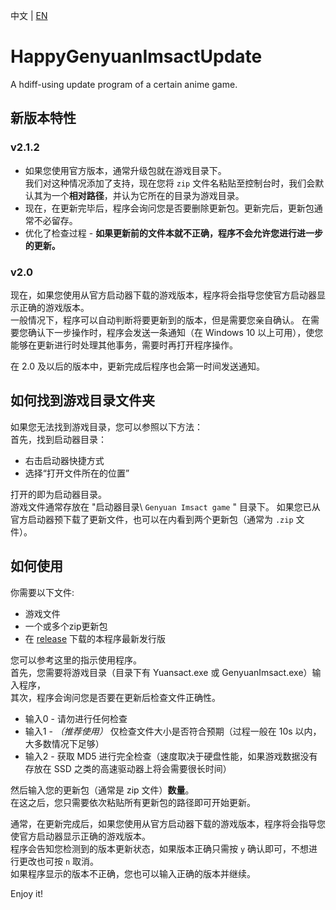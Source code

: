 中文 | [EN](https://github.com/YYHEggEgg/HappyGenyuanImsactUpdate/blob/main/README.md)

# HappyGenyuanImsactUpdate
A hdiff-using update program of a certain anime game.

## 新版本特性
### v2.1.2
- 如果您使用官方版本，通常升级包就在游戏目录下。       
  我们对这种情况添加了支持，现在您将 `zip` 文件名粘贴至控制台时，我们会默认其为一个**相对路径**，并认为它所在的目录为游戏目录。
- 现在，在更新完毕后，程序会询问您是否要删除更新包。更新完后，更新包通常不必留存。
- 优化了检查过程 - **如果更新前的文件本就不正确，程序不会允许您进行进一步的更新。**

### v2.0
现在，如果您使用从官方启动器下载的游戏版本，程序将会指导您使官方启动器显示正确的游戏版本。      
一般情况下，程序可以自动判断将要更新到的版本，但是需要您亲自确认。
在需要您确认下一步操作时，程序会发送一条通知（在 Windows 10 以上可用），使您能够在更新进行时处理其他事务，需要时再打开程序操作。     

在 2.0 及以后的版本中，更新完成后程序也会第一时间发送通知。

## 如何找到游戏目录文件夹    
如果您无法找到游戏目录，您可以参照以下方法：    
首先，找到启动器目录： 

- 右击启动器快捷方式
- 选择“打开文件所在的位置”

打开的即为启动器目录。     
游戏文件通常存放在 "启动器目录\ `Genyuan Imsact game` " 目录下。
如果您已从官方启动器预下载了更新文件，也可以在内看到两个更新包（通常为 `.zip` 文件）。

## 如何使用
你需要以下文件:

- 游戏文件
- 一个或多个zip更新包
- 在 [release](https://github.com/YYHEggEgg/HappyGenyuanImsactUpdate/releases) 下载的本程序最新发行版

您可以参考这里的指示使用程序。     
首先，您需要将游戏目录（目录下有 Yuansact.exe 或 GenyuanImsact.exe）输入程序，         
其次，程序会询问您是否要在更新后检查文件正确性。
- 输入0 - 请勿进行任何检查
- 输入1 - _（推荐使用）_ 仅检查文件大小是否符合预期（过程一般在 10s 以内，大多数情况下足够）
- 输入2 - 获取 MD5 进行完全检查（速度取决于硬盘性能，如果游戏数据没有存放在 SSD 之类的高速驱动器上将会需要很长时间）

然后输入您的更新包（通常是 zip 文件）**数量**。     
在这之后，您只需要依次粘贴所有更新包的路径即可开始更新。

通常，在更新完成后，如果您使用从官方启动器下载的游戏版本，程序将会指导您使官方启动器显示正确的游戏版本。     
程序会告知您检测到的版本更新状态，如果版本正确只需按 `y` 确认即可，不想进行更改也可按 `n` 取消。       
如果程序显示的版本不正确，您也可以输入正确的版本并继续。

Enjoy it!
